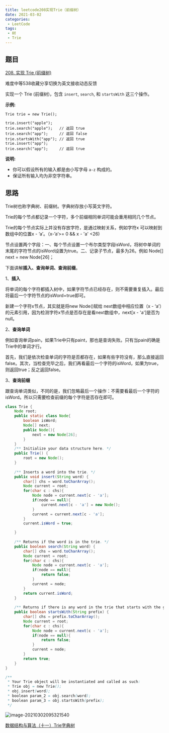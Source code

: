 ```yaml
---
title: leetcode208实现Trie（前缀树）
date: 2021-03-02
categories:
 - LeetCode
tags:
 - 树
 - Trie
---
```




## 题目

[208. 实现 Trie (前缀树)](https://leetcode-cn.com/problems/implement-trie-prefix-tree/)

难度中等538收藏分享切换为英文接收动态反馈

实现一个 Trie (前缀树)，包含 `insert`, `search`, 和 `startsWith` 这三个操作。

**示例:**

```
Trie trie = new Trie();

trie.insert("apple");
trie.search("apple");   // 返回 true
trie.search("app");     // 返回 false
trie.startsWith("app"); // 返回 true
trie.insert("app");   
trie.search("app");     // 返回 true
```

**说明:**

- 你可以假设所有的输入都是由小写字母 `a-z` 构成的。
- 保证所有输入均为非空字符串。

## 思路

Trie树也称字典树、前缀树。字典树存放小写英文字符。

Trie的每个节点都记录一个字符，多个前缀相同单词可能会重用相同几个节点。

Trie的每个节点实际上并没有存放字符，是通过映射关系，例如字符x 可以映射到数组中的位置x - ‘a’。（x-’a‘>= 0 && x - 'a' <26)

节点设置两个字段：一、每个节点设置一个布尔类型字段isWord，将树中单词的末尾的字符节点的isWord设置为true。二、记录子节点，最多为26。例如 Node[] next = new Node[26]；

下面讲解**插入、查询单词、查询前缀**。

1、**插入**

将单词的每个字符都插入树中，如果字符节点已经存在，则不需要重复插入。最后将最后一个字符节点的isWord=true即可。

新建一个字符x节点，其实就是将new Node()赋给 next数组中相应位置（x - ‘a’）的元素引用，因为检测字符x节点是否存在是看next数组中，next[x - 'a']是否为null。

2、**查询单词**

例如查询单词pain，如果Trie中只有paint，那也是查询失败。只有当pain的确是Trie中的单词才行。

首先，我们是依次检查单词的字符是否都存在，如果有些字符没有，那么直接返回false。其次，当检查完毕之后，我们再看最后一个字符的isWord，如果为true，则返回true；反之返回false。

3、**查询前缀**

跟查询单词类似，不同的是，我们忽略最后一个操作：不需要看最后一个字符的isWord。所以只需要检查前缀的每个字符是否存在即可。

```java
class Trie {
    Node root;
    public static class Node{
        boolean isWord;
        Node[] next;
        public Node(){
            next = new Node[26];
        }
    }
    /** Initialize your data structure here. */
    public Trie() {
        root = new Node();
    }
    
    /** Inserts a word into the trie. */
    public void insert(String word) {
        char[] chs = word.toCharArray();
        Node current = root;
        for(char c : chs){
            Node node = current.next[c - 'a'];
            if(node == null){
                current.next[c - 'a'] = new Node();
            }
            current = current.next[c - 'a'];
        }
        current.isWord = true;

    }
    
    /** Returns if the word is in the trie. */
    public boolean search(String word) {
        char[] chs = word.toCharArray();
        Node current = root;
        for(char c : chs){
            Node node = current.next[c - 'a'];
            if(node == null){
                return false;
            }
            current = node;
        }
        return current.isWord;
    }
    
    /** Returns if there is any word in the trie that starts with the given prefix. */
    public boolean startsWith(String prefix) {
        char[] chs = prefix.toCharArray();
        Node current = root;
        for(char c : chs){
            Node node = current.next[c - 'a'];
            if(node == null){
                return false;
            }
            current = node;
        }
        return true;
    }
}

/**
 * Your Trie object will be instantiated and called as such:
 * Trie obj = new Trie();
 * obj.insert(word);
 * boolean param_2 = obj.search(word);
 * boolean param_3 = obj.startsWith(prefix);
 */
```

![image-20210302095321540](https://i.loli.net/2021/03/02/CBJIpyctRnXTezM.png)

[数据结构与算法（十一）Trie字典树](https://blog.csdn.net/yuzhiqiang666/article/details/80711441)